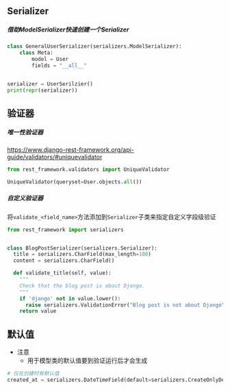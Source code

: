 ## Serializer

##### 借助ModelSerializer快速创建一个Serializer

```python
class GeneralUserSerializer(serializers.ModelSerializer):
    class Meta:
        model = User
        fields = "__all__"


serializer = UserSerilzier()
print(repr(serializer))
```

## 验证器

##### 唯一性验证器

https://www.django-rest-framework.org/api-guide/validators/#uniquevalidator

```python
from rest_framework.validators import UniqueValidator

UniqueValidator(queryset=User.objects.all())
```

##### 自定义验证器

将`validate_<field_name>`方法添加到`Serializer`子类来指定自定义字段级验证

```python
from rest_framework import serializers


class BlogPostSerializer(serializers.Serializer):
  title = serializers.CharField(max_length=100)
  content = serializers.CharField()

  def validate_title(self, value):
    """
    Check that the blog post is about Django.
    """
    if 'django' not in value.lower():
      raise serializers.ValidationError("Blog post is not about Django")
    return value
```

## 默认值

- 注意
    - 用于模型类的默认值要到验证运行后才会生成

```python
# 仅在创建时有默认值
created_at = serializers.DateTimeField(default=serializers.CreateOnlyDefault(timezone.now))
```

